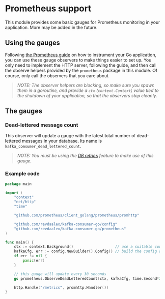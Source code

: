# Prometheus support

This module provides some basic gauges for Prometheus monitoring in your application. More may be added in the future.

## Using the gauges

Following [the Prometheus guide](https://prometheus.io/docs/guides/go-application/) on how to instrument your Go application, you can use these gauge observers to make things easier to set up. You only need to implement the HTTP server, following the guide, and then call the observe helpers provided by the `prometheus` package in this module. Of course, only call the observers that you care about.

>_NOTE: The observer helpers are blocking, so make sure you spawn them in a goroutine, and provide a `ctx` (`context.Context`) value tied to the shutdown of your application, so that the observers stop cleanly._

## The gauges

### Dead-lettered message count

This observer will update a gauge with the latest total number of dead-lettered messages in your database. Its name is `kafka_consumer_dead_lettered_count`.

>_NOTE: You must be using the [DB retries](/tools/docs/configuration.md#database-retries) feature to make use of this gauge._

### Example code

```go
package main

import (
	"context"
	"net/http"
	"time"

	"github.com/prometheus/client_golang/prometheus/promhttp"

	"github.com/revdaalex/kafka-consumer-go/config"
	"github.com/revdaalex/kafka-consumer-go/prometheus"
)

func main() {
	ctx := context.Background()                   // use a suitable context
	kafkaCfg, err := config.NewBuilder().Config() // build the config as needed
	if err != nil {
		panic(err)
	}

	// this gauge will update every 30 seconds
	go prometheus.ObserveDeadLetteredCount(ctx, kafkaCfg, time.Second*30)

	http.Handle("/metrics", promhttp.Handler())
}
```